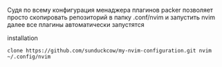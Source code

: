 Судя по всему конфигурация менаджера плагинов packer позволяет просто скопировать репозиторий в папку
.conf/nvim и запустить nvim далее все плагины автоматически запустятся

installation 

```console
clone https://github.com/sunduckcow/my-nvim-configuration.git nvim ~/.config/nvim
```
